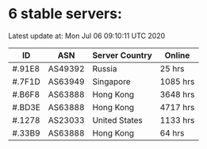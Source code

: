 # 6 stable servers:

Latest update at: Mon Jul 06 09:10:11 UTC 2020

| ID | ASN | Server Country | Online |
| -- | --- | -------------- | ------ |
| #.91E8 | AS49392 | Russia | 25 hrs |
| #.7F1D | AS63949 | Singapore | 1085 hrs |
| #.B6F8 | AS63888 | Hong Kong | 3648 hrs |
| #.BD3E | AS63888 | Hong Kong | 4717 hrs |
| #.1278 | AS23033 | United States | 1133 hrs |
| #.33B9 | AS63888 | Hong Kong | 64 hrs |

